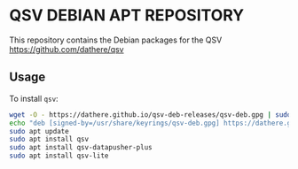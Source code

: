 # QSV DEBIAN APT REPOSITORY

This repository contains the Debian packages for the QSV <https://github.com/dathere/qsv>

## Usage

To install `qsv`:

``` bash
wget -O - https://dathere.github.io/qsv-deb-releases/qsv-deb.gpg | sudo gpg --dearmor -o /usr/share/keyrings/qsv-deb.gpg
echo "deb [signed-by=/usr/share/keyrings/qsv-deb.gpg] https://dathere.github.io/qsv-deb-releases ./" | sudo tee /etc/apt/sources.list.d/qsv.list
sudo apt update
sudo apt install qsv
sudo apt install qsv-datapusher-plus
sudo apt install qsv-lite
```
